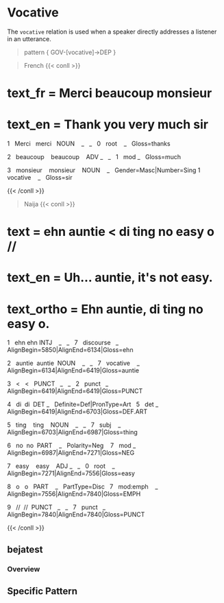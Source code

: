 # Vocative
The `vocative` relation is used when a speaker directly addresses a listener in an utterance.
 

> pattern { GOV-[vocative]->DEP }

> French
{{< conll >}}

# text_fr = Merci beaucoup monsieur

# text_en = Thank you very much sir

1   Merci   merci   NOUN    _   _   0   root    _   Gloss=thanks

2   beaucoup    beaucoup    ADV _   _   1   mod _   Gloss=much

3   monsieur    monsieur    NOUN    _   Gender=Masc|Number=Sing 1   vocative    _   Gloss=sir

{{< /conll >}}


> Naija
{{< conll >}}

# text = ehn auntie < di ting no easy o //

# text_en = Uh... auntie, it's not easy.

# text_ortho = Ehn auntie, di ting no easy o.

1   ehn ehn INTJ    _   _   7   discourse   _   AlignBegin=5850|AlignEnd=6134|Gloss=ehn

2   auntie  auntie  NOUN    _   _   7   vocative    _   AlignBegin=6134|AlignEnd=6419|Gloss=auntie

3   <   <   PUNCT   _   _   2   punct   _   AlignBegin=6419|AlignEnd=6419|Gloss=PUNCT

4   di  di  DET _   Definite=Def|PronType=Art   5   det _   AlignBegin=6419|AlignEnd=6703|Gloss=DEF.ART

5   ting    ting    NOUN    _   _   7   subj    _   AlignBegin=6703|AlignEnd=6987|Gloss=thing

6   no  no  PART    _   Polarity=Neg    7   mod _   AlignBegin=6987|AlignEnd=7271|Gloss=NEG

7   easy    easy    ADJ _   _   0   root    _   AlignBegin=7271|AlignEnd=7556|Gloss=easy

8   o   o   PART    _   PartType=Disc   7   mod:emph    _   AlignBegin=7556|AlignEnd=7840|Gloss=EMPH

9   //  //  PUNCT   _   _   7   punct   _   AlignBegin=7840|AlignEnd=7840|Gloss=PUNCT

{{< /conll >}}


## bejatest

### Overview

## Specific Pattern


